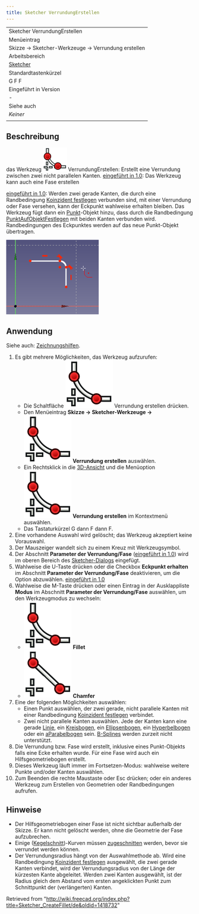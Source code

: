 ```yaml
---
title: Sketcher VerrundungErstellen
---
```


|                                                            |
| ---------------------------------------------------------- |
| Sketcher VerrundungErstellen                               |
| Menüeintrag                                                |
| Skizze → Sketcher-Werkzeuge → Verrundung erstellen         |
| Arbeitsbereich                                             |
| [Sketcher](/Sketcher_Workbench/de "Sketcher Workbench/de") |
| Standardtastenkürzel                                       |
| G F F                                                      |
| Eingeführt in Version                                      |
| -                                                          |
| Siehe auch                                                 |
| _Keiner_                                                   |
|                                                            |

## Beschreibung

das Werkzeug ![](/src/assets/images/Sketcher_CreateFillet.png) VerrundungErstellen: Erstellt eine Verrundung zwischen zwei nicht parallelen Kanten. [eingeführt in 1.0](/Release_notes_1.0/de "Release notes 1.0/de"): Das Werkzeug kann auch eine Fase erstellen

[eingeführt in 1.0](/Release_notes_1.0/de "Release notes 1.0/de"): Werden zwei gerade Kanten, die durch eine Randbedingung [Koinzident festlegen](/Sketcher_ConstrainCoincident/de "Sketcher ConstrainCoincident/de") verbunden sind, mit einer Verrundung oder Fase versehen, kann der Eckpunkt wahlweise erhalten bleiben. Das Werkzeug fügt dann ein [Punkt](/Sketcher_CreatePoint/de "Sketcher CreatePoint/de")-Objekt hinzu, dass durch die Randbedingung [PunktAufObjektFestlegen](/Sketcher_ConstrainPointOnObject/de "Sketcher ConstrainPointOnObject/de") mit beiden Kanten verbunden wird. Randbedingungen des Eckpunktes werden auf das neue Punkt-Objekt übertragen.

![](/src/assets/images/SketcherCreateFilletExample.png)

## Anwendung

Siehe auch: [Zeichnungshilfen](/Sketcher_Workbench/de#Zeichnungshilfen "Sketcher Workbench/de").

1. Es gibt mehrere Möglichkeiten, das Werkzeug aufzurufen:
   - Die Schaltfläche ![](/src/assets/images/Sketcher_CreateFillet.svg) Verrundung erstellen drücken.
   - Den Menüeintrag **Skizze → Sketcher-Werkzeuge → ![](/src/assets/images/Sketcher_CreateFillet.svg) Verrundung erstellen** auswählen.
   - Ein Rechtsklick in die [3D-Ansicht](/3D_view/de "3D view/de") und die Menüoption **![](/src/assets/images/Sketcher_CreateFillet.svg) Verrundung erstellen** im Kontextmenü auswählen.
   - Das Tastaturkürzel G dann F dann F.
2. Eine vorhandene Auswahl wird gelöscht; das Werkzeug akzeptiert keine Vorauswahl.
3. Der Mauszeiger wandelt sich zu einem Kreuz mit Werkzeugsymbol.
4. Der Abschnitt **Parameter der Verrundung/Fase** ([eingeführt in 1.0](/Release_notes_1.0/de "Release notes 1.0/de")) wird im oberen Bereich des [Sketcher-Dialogs](/Sketcher_Dialog/de "Sketcher Dialog/de") eingefügt.
5. Wahlweise die U-Taste drücken oder die Checkbox **Eckpunkt erhalten** im Abschnitt **Parameter der Verrundung/Fase** deaktivieren, um die Option abzuwählen. [eingeführt in 1.0](/Release_notes_1.0/de "Release notes 1.0/de")
6. Wahlweise die M-Taste drücken oder einen Eintrag in der Ausklappliste **Modus** im Abschnitt **Parameter der Verrundung/Fase** auswählen, um den Werkzeugmodus zu wechseln:
   - ![](/src/assets/images/Sketcher_CreateFillet.svg) **Fillet**
   - ![](/src/assets/images/Sketcher_CreateChamfer.svg) **Chamfer**
7. Eine der folgenden Möglichkeiten auswählen:
   - Einen Punkt auswählen, der zwei gerade, nicht parallele Kanten mit einer Randbedingung [Koinzident festlegen](/Sketcher_ConstrainCoincident/de "Sketcher ConstrainCoincident/de") verbindet.
   - Zwei nicht parallele Kanten auswählen. Jede der Kanten kann eine gerade [Linie](/Sketcher_CreateLine/de "Sketcher CreateLine/de"), ein [Kreisbogen](/Sketcher_CreateArc/de "Sketcher CreateArc/de"), ein [Ellipsenbogen](/Sketcher_CreateArcOfEllipse/de "Sketcher CreateArcOfEllipse/de"), ein [Hyperbelbogen](/Sketcher_CreateArcOfHyperbola/de "Sketcher CreateArcOfHyperbola/de") oder ein [aParabelbogen](/Sketcher_CreateArcOfParabola/de "Sketcher CreateArcOfParabola/de") sein. [B-Splines](/Sketcher_Workbench/de#Sketcher_CompCreateBSpline "Sketcher Workbench/de") werden zurzeit nicht unterstützt.
8. Die Verrundung bzw. Fase wird erstellt, inklusive eines Punkt-Objekts falls eine Ecke erhalten wurde. Für eine Fase wird auch ein Hilfsgeometriebogen erstellt.
9. Dieses Werkzeug läuft immer im Fortsetzen-Modus: wahlweise weitere Punkte und/oder Kanten auswählen.
10. Zum Beenden die rechte Maustaste oder Esc drücken; oder ein anderes Werkzeug zum Erstellen von Geometrien oder Randbedingungen aufrufen.

## Hinweise

- Der Hilfsgeometriebogen einer Fase ist nicht sichtbar außerhalb der Skizze. Er kann nicht gelöscht werden, ohne die Geometrie der Fase aufzubrechen.
- Einige ([Kegelschnitt](/Sketcher_Workbench/de#Sketcher_CompCreateConic "Sketcher Workbench/de"))-Kurven müssen [zugeschnitten](/Sketcher_Trimming/de "Sketcher Trimming/de") werden, bevor sie verrundet werden können.
- Der Verrundungsradius hängt von der Auswahlmethode ab. Wird eine Randbedingung [Koinzident festlegen](/Sketcher_ConstrainCoincident/de "Sketcher ConstrainCoincident/de") ausgewählt, die zwei gerade Kanten verbindet, wird der Verrundungsradius von der Länge der kürzesten Kante abgeleitet. Werden zwei Kanten ausgewählt, ist der Radius gleich dem Abstand vom ersten angeklickten Punkt zum Schnittpunkt der (verlängerten) Kanten.

Retrieved from "<http://wiki.freecad.org/index.php?title=Sketcher_CreateFillet/de&oldid=1418732>"
